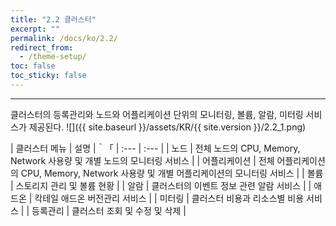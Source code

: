 ```yaml
---
title: "2.2 클러스터"
excerpt: ""
permalink: /docs/ko/2.2/
redirect_from:
  - /theme-setup/
toc: false
toc_sticky: false
---
```


---
클러스터의 등록관리와 노드와 어플리케이션 단위의 모니터링, 볼륨, 알람, 미터링 서비스가 제공된다.
![]({{ site.baseurl }}/assets/KR/{{ site.version }}/2.2_1.png)

| 클러스터 메뉴 | 설명 |＾「
| :--- | :--- |
| 노드 | 전체 노드의 CPU, Memory, Network 사용량 및 개별 노드의 모니터링 서비스 |
| 어플리케이션 | 전체 어플리케이션의 CPU, Memory, Network 사용량 및 개별 어플리케이션의 모니터링 서비스 |
| 볼륨 | 스토리지 관리 및 볼륨 현황 |
| 알람 | 클러스터의 이벤트 정보 관련 알람 서비스 |
| 애드온 | 칵테일 애드온 버전관리 서비스 |
| 미터링 | 클러스터 비용과 리소스별 비용 서비스 |
| 등록관리 | 클러스터 조회 및 수정 및 삭제 |
